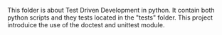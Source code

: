 This folder is about Test Driven Development in python.
It contain both python scripts and they tests located in the "tests" folder.
This project introduice the use of the doctest and unittest module.
